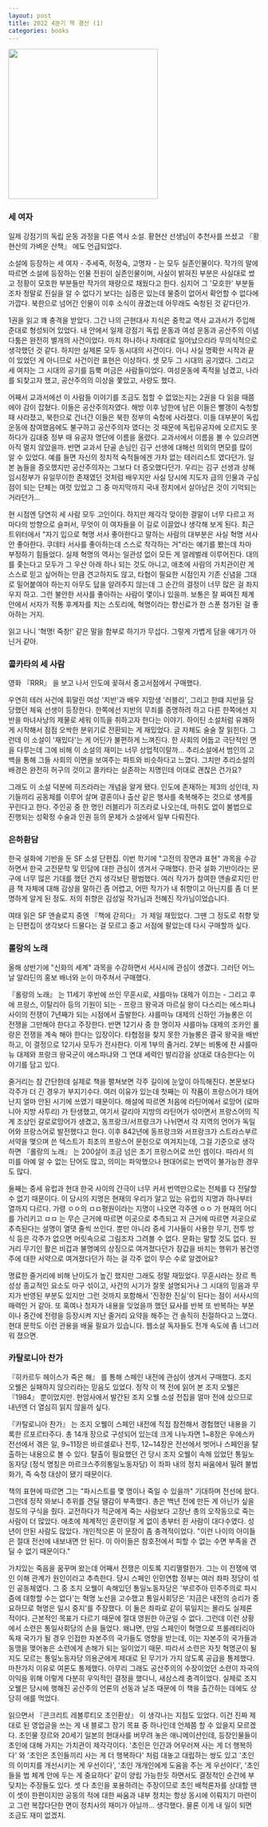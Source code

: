 ```yaml
---
layout: post
title: 2022 4분기 책 결산 (1)
categories: books
---
```


<img src="{{ site.baseurl }}/thumbnails/230125_books/세여자.jpeg" width="300" />

### 세 여자

일제 강점기의 독립 운동 과정을 다룬 역사 소설. 황현산 선생님이 추천사를 쓰셨고 『황현산의 가벼운 산책』  에도 언급되었다.

소설에 등장하는 세 여자 - 주세죽, 허정숙, 고명자 - 는 모두 실존인물이다. 작가의 말에 따르면 소설에 등장하는 인물 전원이 실존인물이며, 사실이 밝혀진 부분은 사실대로 썼고 정황이 모호한 부분들만 작가의 재량으로 채웠다고 한다. 심지어 그 '모호한' 부분들조차 정말로 진실을 알 수 없다기 보다는 심증은 있는데 물증이 없어서 확언할 수 없다에 가깝다. 북한으로 넘어간 인물이 이후 소식이 끊겼는데 아무래도 숙청된 것 같다던가. 

1권을 읽고 꽤 충격을 받았다. 그간 나의 근현대사 지식은 중학교 역사 교과서가 주입해 준대로 형성되어 있었다. 내 안에서 일제 강점기 독립 운동과 여성 운동과 공산주의 이념 다툼은 완전히 별개의 사건이었다. 마치 하나하나 차례대로 일어났으리라 무의식적으로 생각했던 것 같다. 하지만 실제론 모두 동시대의 사건이다. 아니 사실 명확한 시작과 끝이 있었던 게 아니므로 사건이란 표현은 이상하다. 셋 모두 그 시대의 공기였다. 그리고 세 여자는 그 시대의 공기를 듬뿍 머금은 사람들이었다. 여성운동에 족적을 남겼고, 나라를 되찾고자 했고, 공산주의의 이상을 쫓았고, 사랑도 했다.

어째서 교과서에선 이 사람들 이야기를 조금도 접할 수 없었는지는 2권을 다 읽을 때쯤에야 감이 잡혔다. 이들은 공산주의자였다. 해방 이후 남한에 남은 이들은 빨갱이 숙청할 때 사라졌고, 북한으로 건너간 이들은 북한 정부의 숙청에 사라졌다. 이들 대부분이 독립 운동에 참여했음에도 불구하고 공산주의자 였다는 것 때문에 독립유공자에 오르지도 못하다가 김대중 정부 때 유공자 명단에 이름을 올렸다. 교과서에서 이름을 볼 수 있으려면 아직 멀지 않았을까. 반면 교과서 단골 손님인 김구 선생에 대해선 의외의 면모를 많이 알 수 있었다. 예를 들면 자신의 정치적 숙적들에겐 가차 없는 테러리스트 였다던가. 일본 놈들을 증오했지만 공산주의자는 그보다 더 증오했다던가. 우리는 김구 선생과 상해 임시정부가 유일무이한 존재였던 것처럼 배우지만 사실 당시에 지도자 급의 인물과 구심점이 되는 단체는 여럿 있었고 그 중 마지막까지 국내 정치에서 살아남은 것이 기억되는 거라던가... 

현 시점엔 당연히 세 사람 모두 고인이다. 하지만 제각각 맞이한 결말이 너무 다르고 저마다의 방향으로 슬퍼서, 무엇이 이 여자들을 이 길로 이끌었나 생각해 보게 된다. 최근 트위터에서 "자기 입으로 혁명 서사 좋아한다고 말하는 사람의 대부분은 사실 혁명 서사 안 좋아한다. 쿠데타 서사를 좋아하는데 스스로 착각하는 거"라는 얘기를 봤는데 차마 부정하기 힘들었다. 실제 혁명의 역사는 일관성 없이 모든 게 얼레벌레 이루어진다. 대의를 좇는다고 모두가 그 우산 아래 하나 되는 것도 아니고, 애초에 사람의 가치관이란 게 스스로 믿고 싶어하는 만큼 견고하지도 않고, 타협이 필요한 시점인지 기존 신념을 그대로 밀어붙여야 하는지 아무도 답을 알려주지 않는데 그 순간의 결정이 너무 많은 걸 좌지우지 하고. 그런 불안한 서사를 좋아하는 사람이 몇이나 있을까. 보통은 잘 짜여진 체계 안에서 서자가 적통 후계자를 치는 스토리에, 혁명이라는 향신료가 한 스푼 첨가된 걸 좋아하는 거지. 

읽고 나니 '혁명! 죽창!' 같은 말을 함부로 하기가 무섭다. 그렇게 가볍게 담을 얘기가 아닌거 같아.


### 콜카타의 세 사람

영화 『RRR』 을 보고 나서 인도에 꽂혀서 중고서점에서 구매했다.

우연히 테러 사건에 휘말린 여성 '지반'과 배우 지망생 '러블리', 그리고 한떄 지반을 담당했던 체육 선생이 등장한다. 한쪽에선 지반의 무죄를 증명하려 하고 다른 한쪽에선 지반을 마녀사냥의 제물로 세워 이득을 취하고자 한다는 이야기. 하이틴 소설처럼 유쾌하게 시작해서 점점 오싹한 분위기로 전환되는 게 재밌었다. 글 자체도 술술 잘 읽힌다. 그런데 이 소설이 '재밌다'는 게 어딘가 불편하게 느껴진다. 한 사회의 어둡고 극단적인 면을 다루는데 그에 비해 이 소설의 재미는 너무 상업적이랄까... 추리소설에서 범인의 고백을 통해 그들 사회의 이면을 보여주는 파트와 비슷하다고 느꼈다. 그치만 추리소설의 배경은 완전히 허구의 것이고 콜카타는 실존하는 지명인데 이대로 괜찮은 건가요? 

그래도 이 소설 덕분에 히즈라라는 개념을 알게 됐다. 인도에 존재하는 제3의 성인데, 자기들끼리 공동체를 이루어 살며 결혼이나 출산 같은 행사를 축복해주는 것으로 생계를 꾸린다고 한다. 주인공 중 한 명인 러블리가 히즈라로 나오는데, 마취도 없이 불법으로 진행되는 성확정 수술과 인권 등의 문제가 소설에서 일부 다뤄진다. 

### 은하환담

한국 설화에 기반을 둔 SF 소설 단편집. 이번 학기에 "고전의 장면과 표현" 과목을 수강하면서 한국 고전문학 및 민담에 대한 관심이 생겨서 구매했다. 한국 설화 기반이라는 문구에 너무 많은 기대를 했던 건지 생각보단 평범했다. 여러 작가가 참여한 앤솔로지인 만큼 책 자체에 대해 감상을 말하긴 좀 어렵고, 어떤 작가가 내 취향이고 아닌지를 좀 더 분명하게 알게 된 정도. 저의 취향은 김성일 작가님과 전혜진 작가님이었습니다. 

여태 읽은 SF 앤솔로지 중엔 『책에 갇히다』 가 제일 재밌었다. 그땐 그 정도로 취향 맞는 단편집이 생각보다 드물다는 걸 모르고 중고 서점에 팔았는데 다시 구매할까 싶다. 
 
### 롤랑의 노래

올해 상반기에 "신화의 세계" 과목을 수강하면서 서사시에 관심이 생겼다. 그러던 어느 날 알라딘의 홍보 배너와 눈이 마주쳐서 구매했다.

『롤랑의 노래』 는 11세기 후반에 쓰인 무훈시로, 샤를마뉴 대제가 이끄는 - 그리고 후에 프랑스, 이탈리아 등의 기원이 되는 - 프랑크 왕국과 마르실 왕이 다스리는 에스파냐 사이의 전쟁이 7년째가 되는 시점에서 출발한다. 샤를마뉴 대제의 신하인 가늘롱은 이 전쟁을 그만해야 한다고 주장한다. 반면 12기사 중 한 명이자 샤를마뉴 대제의 조카인 롤랑은 전쟁을 계속 해야 한다는 입장이다. 타협점을 찾지 못한 가늘롱은 결국 왕국을 배반하고, 이 결정으로 12기사 모두가 전사한다. 이게 1부의 줄거리. 2부는 비통에 찬 샤를마뉴 대제와 프랑크 왕국군이 에스파냐와 그 연대 세력인 발리강을 상대로 대승한다는 이야기를 담고 있다. 

줄거리는 참 간단한데 실제로 책을 펼쳐보면 각주 길이에 눈앞이 아득해진다. 본문보다 각주가 더 긴 경우가 부지기수다. 여러 이유가 있는데 첫째는 이 작품이 프랑스어가 태어난지 얼마 안된 시기에 쓰였기 때문이다. 해설에 따르면 처음에 라틴어에서 로망어 (로마니아 지방 사투리) 가 탄생했고, 여기서 갈리아 지방의 라틴어가 섞이면서 프랑스어의 직계 조상인 갈로로망어가 생겼고, 동프랑크/서프랑크가 나뉘면서 각 지역의 언어가 독일어와 프랑스어로 발전했다고 한다. 이후 842년에 동프랑크와 서프랑크가 스트라스부르 서약을 맺으며 쓴 텍스트가 최초의 프랑스어 문헌으로 여겨지는데, 그걸 기준으로 생각하면 『롤랑의 노래』 는 200살이 조금 넘은 초기 프랑스어로 쓰인 셈이다. 따라서 의미를 아예 알 수 없는 단어도 많고, 의미는 파악했으나 현대어로는 번역이 불가능한 경우도 많다. 

둘째는 중세 유럽과 현대 한국 사이의 간극이 너무 커서 번역만으로는 전체를 다 전달할 수 없기 때문이다. 이 당시의 지명은 현재의 우리가 알고 있는 유럽의 지명과 하나부터 열까지 다르다. 가령 ㅇㅇ의 ㅁㅁ평원이라는 지명이 나오면 각주엔 ㅇㅇ 가 현재의 어디를 가리키고 ㅁㅁ 는 무슨 근거에 따르면 이곳으로 추측되고 저 근거에 따르면 저곳으로 추측된다는 설명이 열댓 줄씩 쓰인다. 뿐만 아니라 중세 기사들이 사용한 무기, 전투 방식 등은 각주가 없으면 머릿속으로 그림조차 그려볼 수 없다. 문화는 말할 것도 없다. 원거리 무기인 활은 비겁과 불명예의 상징으로 여겨졌다던가 장갑을 바치는 행위가 봉건영주에 대한 서약으로 여겨졌다던가 하는 걸 각주 없이 무슨 수로 알겠어요?

명료한 줄거리에 비해 난이도가 높긴 했지만 그래도 정말 재밌었다. 무훈시라는 장르 특성상 종교적인 요소도 마구 섞이고, 사건의 시기가 잘못 설명되거나 그 시대의 믿음과 무지가 반영된 부분도 있지만 그런 것까지 포함해서 '진정한 진실'이 된다는 점이 서사시의 매력인 거 같아. 또 혹여나 청자가 내용을 잊었을까 했던 묘사를 반복 또 반복하는 부분이나 중간에 전령을 등장시켜 지난 줄거리 요약을 해주는 건 솔직히 친절하다고 느꼈다. 현대 문학도 이런 관용을 배울 필요가 있습니다. 웹소설 독자들도 전개 속도에 좀 너그러워 졌으면. 
 
### 카탈로니아 찬가

 『히카르두 헤이스가 죽은 해』 를 통해 스페인 내전에 관심이 생겨서 구매했다. 조지 오웰은 실패하지 않으리라는 믿음도 있었다. 정작 이 책 전에 읽어 본 조지 오웰은 『1984』 뿐이었지만. 현암사에서 발간된 조지 오웰 소설 전집을 얼마 전에 샀으므로 내년엔 더 열심히 읽지 않을까 싶다. 

『카탈로니아 찬가』 는 조지 오웰이 스페인 내전에 직접 참전해서 경험했던 내용을 기록한 르포르타주다. 총 14개 장으로 구성되어 있는데 크게 나누자면 1~8장은 우에스카 전선에서 겪은 일, 9~11장은 바르셀로나 전투, 12~14장은 전선에서 벗어나 스페인을 탈출하는 내용으로 볼 수 있다. 탈출이 필요했던 건 당시 조지 오웰이 속해 있었던 통일노동자당 (정식 명칭은 마르크스주의통일노동자당) 이 좌파 내의 정치 싸움에서 밀려 불법화가, 즉 숙청 대상이 됐기 때문이다.

책의 표현에 따르면 그는 "파시스트를 몇 명이나 죽일 수 있을까" 기대하며 전선에 왔다. 그런데 정작 와보니 추위를 견딜 땔감이 부족했다. 총은 백년 전에 만든 게 아닌가 싶을 정도의 구식을 줬다. 교전하다가 적군에게 죽는 사람보다 고장난 총의 오작동으로 죽는 사람이 더 많았다. 애초에 체계적인 훈련이랄 게 없이 총부터 쥔 사람이 대다수였다. 성년이 안된 사람도 많았다. 개인적으론 이 문장이 좀 충격적이었다. "이런 나이의 아이들은 절대 전선에 내보내면 안 된다. 이 아이들은 참호전에서 피할 수 없는 수면 부족을 견딜 수 없기 때문이다."

가치있는 죽음을 꿈꾸며 왔는데 어째서 전쟁은 이토록 지리멸렬한가. 그는 이 전쟁에 엮인 이해 관계가 원인이라고 추측한다. 당시 스페인 인민연합 정부는 여러 좌파 정당이 섞인 공동체였다. 그 중 조지 오웰이 속해있던 통일노동자당은 '부르주아 민주주의로 파시즘에 대항할 수는 없다'는 혁명 노선을 고수했고 통일사회당은 '지금은 내전의 승리가 중요하므로 혁명은 일시 중지'를 주장했다. 이 둘은 좌파로 같이 묶일지는 몰라도 실제론 적이다. 근본적인 목표가 다르기 때문에 절대 영원한 아군일 수 없다. 그런데 이런 상황에서 소련은 통일사회당의 손을 들었다. 왜냐면, 만일 스페인이 혁명으로 프롤레타리아 독재 국가가 될 경우 인접한 자본주의 국가들도 영향을 받는데, 이는 자본주의 국가들과 동맹을 맺어놓은 소련에게 손해가 되는 일이었기 때문. 따라서 소련은 자칫 혁명군이 될지도 모르는 통일노동자당 의용군에게 제대로 된 무기가 가지 않도록 공급을 통제했다. 마찬가지 이유로 여론도 통제했다. 아무리 그래도 공산주의의 수장이었던 소련이 자국의 이익을 위해 이렇게 다분히 우익적인 결정을 했다니, 새삼스레 충격이었다. 실제로 조지 오웰은 당시에 행해진 공산주의 언론의 선동과 날조 때문에 이 책을 출간하는 데에도 상당히 애를 먹었다. 

읽으면서 『콘크리트 레볼루티오 초인환상』 이 생각나는 지점도 있었다. 이건 진짜 제대로 된 영업글을 쓰는 게 내 블로그 장기 목표 중 하나인데 언제쯤 할 수 있을지 모르겠다. 초인물 장르와 20세기 일본의 현대사를 버무려 놓은 애니메이션인데, 등장인물들이 초인에 대해 가지는 가치관이 제각각이다. '초인은 인간과 어우러져 사는 게 더 행복하다' 와 '초인은 초인들끼리 사는 게 더 행복하다' 처럼 대놓고 대립하는 쌍도 있고 '초인의 이미지를 개선시키는 게 우선이다', '초인 개개인에게 도움을 주는 게 우선이다', '초인들을 법 체계 안에 두는 게 중요하다' 같이 양립 가능한듯 하면서도 결정적인 순간에 부딪치는 주장들도 있다. 셋 다 초인을 포용하려는 주장이므로 초인 배척론자를 상대할 땐 이 셋이 한편이지만 공동의 적에 대한 싸움과 내부 정치는 항상 동시에 이뤄지기 마련이고 그런 복잡다단한 면이 정치사의 재미가 아닐까... 생각했다. 물론 이게 내 일이 되면 조금도 재미 없겠지.
